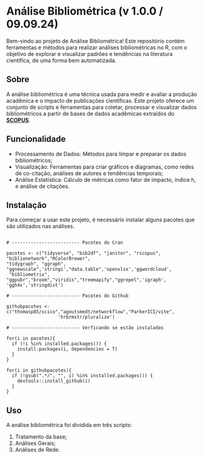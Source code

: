 # Análise Bibliométrica (v 1.0.0 / 09.09.24)

Bem-vindo ao projeto de Análise Bibliométrica! Este repositório contém ferramentas e métodos para realizar análises bibliométricas no R, com o objetivo de explorar e visualizar padrões e tendências na literatura científica, de uma forma bem automatizada.

## Sobre

A análise bibliométrica é uma técnica usada para medir e avaliar a produção acadêmica e o impacto de publicações científicas. Este projeto oferece um conjunto de scripts e ferramentas para coletar, processar e visualizar dados bibliométricos a partir de bases de dados acadêmicas extraídos do [**SCOPUS**](https://www.scopus.com).

## Funcionalidade

* Processamento de Dados: Métodos para limpar e preparar os dados bibliométricos;
* Visualização: Ferramentas para criar gráficos e diagramas, como redes de co-citação, análises de autores e tendências temporais;
* Análise Estatística: Cálculo de métricas como fator de impacto, índice h, e análise de citações.

## Instalação

Para começar a usar este projeto, é necessário instalar alguns pacotes que são utilizados nas análises.

```{r}

# ------------------------- Pacotes do Cran

pacotes <- c("tidyverse", "bib2df", "janitor", "rscopus", "biblionetwork","RColorBrewer",
"tidygraph", "ggraph", "ggnewscale",'stringi',"data.table",'openxlsx','ggwordcloud',
 "bibliometrix", "ggpubr","broom","viridis","treemapify","ggrepel",'igraph',
'ggh4x','stringdist')

# ------------------------- Pacotes do Github

githubpacotes <- c("thomasp85/scico","agoutsmedt/networkflow","ParkerICI/vite",
                   'hrbrmstr/pluralize')

# ------------------------- Verficando se estão instalados

for(i in pacotes){
  if (!i %in% installed.packages()) {
    install.packages(i, dependencies = T)
  }
}

for(i in githubpacotes){
  if (!gsub(".*/", "", i) %in% installed.packages()) {
    devtools::install_github(i)
  }
}

```
## Uso

A análise bibliométrica foi dividida em três scripts:

1. Tratamento da base;
2. Análises Gerais;
3. Análises de Rede.







